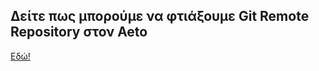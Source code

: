 ## Δείτε πως μπορούμε να φτιάξουμε Git Remote Repository στον Aeto

[Εδώ!](https://github.com/anselal/aetos.it.teithe.gr/wiki/Git-Server)
